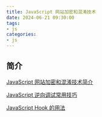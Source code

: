 ```yaml
---
title: JavaScript 网站加密和混淆技术
date: 2024-06-21 09:30:00
tags:
- js
categories:
- js
---
```



## 简介

[JavaScript 网站加密和混淆技术简介](https://cuiqingcai.com/2022111.html)


[JavaScript 逆向调试常用技巧](https://cuiqingcai.com/2022112.html)


[JavaScript Hook 的用法](https://cuiqingcai.com/2022113.html)